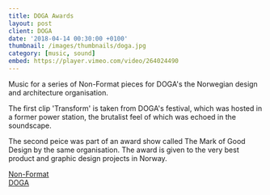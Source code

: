 ```yaml
---
title: DOGA Awards
layout: post
client: DOGA
date: '2018-04-14 00:30:00 +0100'
thumbnail: /images/thumbnails/doga.jpg
category: [music, sound]
embed: https://player.vimeo.com/video/264024490
---
```


Music for a series of Non-Format pieces for DOGA's the Norwegian design and architecture organisation.

The first clip 'Transform' is taken from DOGA's festival, which was hosted in a former power station, the brutalist feel of which was echoed in the soundscape.

The second peice was part of an award show called The Mark of Good Design by the same organisation. The award is given to the very best product and graphic design projects in Norway.

[Non-Format](https://non-format.com/)   
[DOGA](https://doga.no/)   
